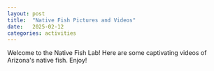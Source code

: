 ```yaml
---
layout: post
title:  "Native Fish Pictures and Videos"
date:   2025-02-12
categories: activities      
---
```


Welcome to the Native Fish Lab! Here are some captivating videos of Arizona's native fish. Enjoy!